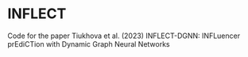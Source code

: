 # INFLECT
Code for the paper Tiukhova et al. (2023) INFLECT-DGNN: INFLuencer prEdiCTion with Dynamic Graph Neural Networks
